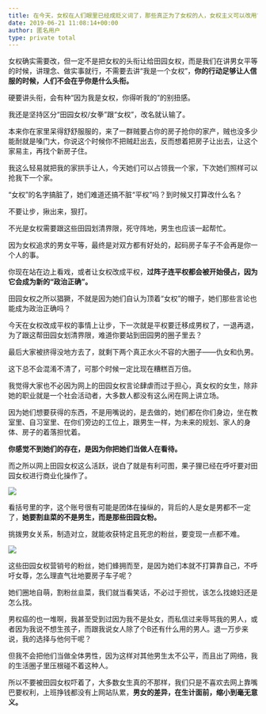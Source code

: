 ```yaml
---
title: 在今天，女权在人们眼里已经成贬义词了，那些真正为了女权的人，女权主义可以改用“平权主义”吗？
date: 2019-06-21 11:08:14+00:00
author: 匿名用户
type: private total
---
```

女权确实需要改，但一定不是把女权的头衔让给田园女权，而是我们在讲男女平等的时候，讲理念、做实事就行，不需要去讲“我是一个女权”，**你的行动足够让人信服的时候，人们不会在乎你是什么头衔。**

硬要讲头衔，会有种“因为我是女权，你得听我的”的别扭感。

  


我还是坚持区分“田园女权/女拳”跟“女权”，改名就认输了。

本来你在家里呆得舒舒服服的，来了一群贼要占你的房子抢你的家产，贼也没多少能耐就是嗓门大，你说这个时候你不把贼赶出去，反而想着把房子让出去，让这个家易主，再找个新房子住。

我这么轻易就把我的家拱手让人，今天她们可以占领我一个家，下次她们照样可以抢我下一个家。

“女权”的名字搞脏了，她们难道还搞不脏“平权”吗？到时候又打算改什么名？

不要让步，揪出来，狠打。

  


不光是女权需要跟这些田园划清界限，死守阵地，男生也应该一起帮忙。

因为女权追求的男女平等，最终是对双方都有好处的，起码房子车子不会再是你一个人的事。

你现在站在边上看戏，或者让女权改成平权，**过阵子连平权都会被开始侵占，因为它会成为新的“政治正确”。**

田园女权之所以猖獗，不就是因为她们自认为顶着“女权”的帽子，她们那些言论也能成为政治正确吗？

  


今天在女权改成平权的事情上让步，下一次就是平权要迁移成男权了，一退再退，为了跟这帮田园女划清界限，难道你要站到田园男的圈子里去？

最后大家被挤得没地方去了，就剩下两个真正水火不容的大圈子——仇女和仇男。

这下总不会混淆不清了，可那个时候一定比现在糟糕百万倍。

  


我觉得大家也不必因为网上的田园女权言论肆虐而过于担心，真女权的女生，除非她的职业就是一个社会活动者，大多数人都没有这么闲在网上讲立场。

因为她们想要获得的东西，不是用嘴说的，是去做的，她们都在你们身边，坐在教室里、自习室里、在你们旁边的工位上，跟男生一样，为未来的规划、家人的身体、房子的着落担忧着。

**你感觉不到她们的存在，是因为你把她们当做人在看待。**

  


而之所以网上田园女权这么活跃，说白了就是有利可图，果子狸已经在呼吁要对田园女权进行商业化操作了。

![](https://pic4.zhimg.com/50/v2-a64b424219e9a09d1723df6b59664ff4_hd.jpg?source=1940ef5c)  


看括号里的字，这个账号很有可能是团体在操纵的，背后的人是女是男都不一定了，**她要割韭菜的不是男生，而是那些田园女粉。**

挑拨男女关系，制造对立，就能收获特定且死忠的粉丝，要变现一点都不难。

![](https://pic1.zhimg.com/50/v2-bbf587c2af49e21bb47ab7f7f5d6a4a6_hd.jpg?source=1940ef5c)  


这些田园女权营销号的粉丝，她们蜂拥而至，是因为她们本就不打算靠自己，不呼吁女尊，怎么理直气壮地要房子车子呢？

  


她们圈地自萌，割粉丝韭菜，我们就当看笑话，不必过于担忧，该怎么找媳妇还是怎么找。

男权癌的也一堆啊，我甚至受到过因为我不是处女，而私信过来辱骂我的男人，或者因为我说不想生孩子，而跟我说女人除了个B还有什么用的男人。退一万步来说，我的选择与他何干呢？

但我不会把他们当做全体男性，因为这样对其他男生太不公平，而且出了网络，我的生活圈子里压根碰不着这种人。

  


所以不要被田园女权吓着了，大多数女生真的不那样，我们只是不喜欢去网上靠嘴巴要权利，上班挣钱都没有上网站队累，**男女的差异，在生计面前，缩小到毫无意义。**


